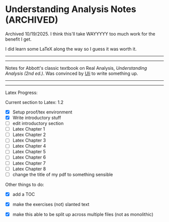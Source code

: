 # Understanding Analysis Notes (ARCHIVED)

Archived 10/19/2025.
I think this'll take WAYYYYY too much work for the benefit I get.

I did learn some LaTeX along the way so I guess it was worth it.

---

---

Notes for Abbott's classic textbook on Real Analysis, *Understanding Analysis (2nd ed.)*. Was convinced by [Uli](https://uli.rocks/p/study-puremath/) to write something up.


---
---

Latex Progress:   

Current section to Latex: 1.2

- [x] Setup proof/tex environment
- [x] Write introductory stuff    
- [ ] edit introductory section      
- [ ] Latex Chapter 1        
- [ ] Latex Chapter 2     
- [ ] Latex Chapter 3     
- [ ] Latex Chapter 4     
- [ ] Latex Chapter 5     
- [ ] Latex Chapter 6
- [ ] Latex Chapter 7     
- [ ] Latex Chapter 8     
- [ ] change the title of my pdf to something sensible         

Other things to do:
- [x] add a TOC    
- [x] make the exercises (not) slanted text   
- [x] make this able to be split up across multiple files (not as monolithic)      

